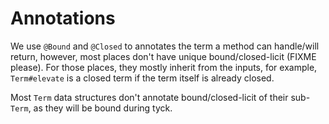 # Annotations

We use `@Bound` and `@Closed` to annotates the term a method can handle/will return,
however, most places don't have unique bound/closed-licit (FIXME please). For those places,
they mostly inherit from the inputs, for example, `Term#elevate` is a closed term if the term itself is already closed.

Most `Term` data structures don't annotate bound/closed-licit of their sub-`Term`, as they will be bound during tyck.
